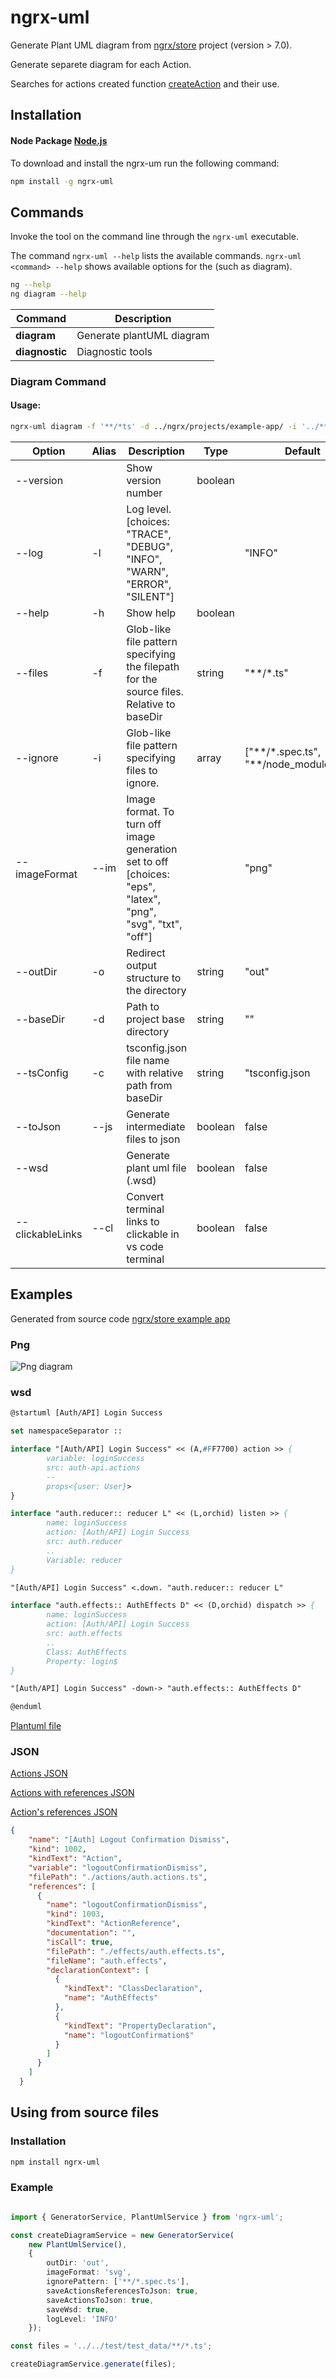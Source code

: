 # ngrx-uml
Generate Plant UML diagram from [ngrx/store](https://ngrx.io) project (version > 7.0).

Generate separete diagram for each Action.

Searches for actions created function [createAction](https://ngrx.io/api/store/createAction) and their use.

## Installation

#### Node Package [Node.js](http://nodejs.org/) 

To download and install the ngrx-um run the following command:

```bash
npm install -g ngrx-uml
```

## Commands
Invoke the tool on the command line through the `ngrx-uml` executable. 

The command `ngrx-uml --help` lists the available commands.
`ngrx-uml <command> --help` shows available options for the <command> (such as diagram).

```bash
ng --help
ng diagram --help
```

| Command      | Description                                                                                                                                     |
| ------------ | ----------------------------------------------------------------------------------------------------------------------------------------------- |
| **diagram**    | Generate plantUML diagram                                                                        |
| **diagnostic** | Diagnostic tools                                                                        |


### Diagram Command

#### Usage:

```bash
ngrx-uml diagram -f '**/*ts' -d ../ngrx/projects/example-app/ -i '../**/*.spec.ts' -c tsconfig.app.json
```


| Option | Alias | Description                         | Type | Default |
| --------| ------| ------------------------------------------------------------------- | -------- | ---------- |
|  --version    | |              Show version number                                    | boolean |            |
| --log     | -l |   Log level. [choices: "TRACE", "DEBUG", "INFO", "WARN", "ERROR", "SILENT"] | | "INFO" |
|  --help   | -h |          Show help                                                    |    boolean | |
|  --files | -f  |           Glob-like file pattern specifying the filepath for the source files. Relative to baseDir | string  |  "**/*.ts" |
|  --ignore | -i  |          Glob-like file pattern specifying files to ignore. | array | ["\*\*/*.spec.ts", "\*\*/node_modules/\*\*"] |
|  --imageFormat | --im |    Image format. To turn off image generation set to off [choices: "eps", "latex", "png", "svg", "txt", "off"] | | "png" |
|  --outDir | -o   |         Redirect output structure to the directory      |  string | "out"  |
|  --baseDir | -d  |         Path to project base directory                   |   string | "" |
|  --tsConfig | -c |         tsconfig.json file name with relative path from baseDir | string |  "tsconfig.json |
|  --toJson | --js |         Generate intermediate files to json             | boolean  |  false |
|  --wsd    | |               Generate plant uml file (.wsd)                | boolean  | false |
|  --clickableLinks | --cl | Convert  terminal links to clickable in vs code terminal | boolean | false |


## Examples

Generated from source code [ngrx/store example app](https://github.com/ngrx/platform/tree/master/projects/example-app) 

### Png

![Png diagram](docs/assets/examples/_Auth-API_Login-Success.png)

### wsd 

```pascal
@startuml [Auth/API] Login Success

set namespaceSeparator ::

interface "[Auth/API] Login Success" << (A,#FF7700) action >> {
        variable: loginSuccess
        src: auth-api.actions
        --
        props<{user: User}>
}

interface "auth.reducer:: reducer L" << (L,orchid) listen >> {
        name: loginSuccess
        action: [Auth/API] Login Success
        src: auth.reducer
        ..
        Variable: reducer
}

"[Auth/API] Login Success" <.down. "auth.reducer:: reducer L"

interface "auth.effects:: AuthEffects D" << (D,orchid) dispatch >> {
        name: loginSuccess
        action: [Auth/API] Login Success
        src: auth.effects
        ..
        Class: AuthEffects
        Property: login$
}

"[Auth/API] Login Success" -down-> "auth.effects:: AuthEffects D"

@enduml
```

[Plantuml file](docs/assets/examples/_Auth-API_Login-Success.wsd)

### JSON 

[Actions JSON](docs/assets/examples/actions.json)

[Actions with references JSON](docs/assets/examples/actions-with-references.json)

[Action's references JSON](docs/assets/examples/actions-references.json)

```JSON
{
    "name": "[Auth] Logout Confirmation Dismiss",
    "kind": 1002,
    "kindText": "Action",
    "variable": "logoutConfirmationDismiss",
    "filePath": "./actions/auth.actions.ts",
    "references": [
      {
        "name": "logoutConfirmationDismiss",
        "kind": 1003,
        "kindText": "ActionReference",
        "documentation": "",
        "isCall": true,
        "filePath": "./effects/auth.effects.ts",
        "fileName": "auth.effects",
        "declarationContext": [
          {
            "kindText": "ClassDeclaration",
            "name": "AuthEffects"
          },
          {
            "kindText": "PropertyDeclaration",
            "name": "logoutConfirmation$"
          }
        ]
      }
    ]
  }
```


## Using from source files


### Installation

```bash
npm install ngrx-uml
```

### Example

```typescript 

import { GeneratorService, PlantUmlService } from 'ngrx-uml';

const createDiagramService = new GeneratorService(
    new PlantUmlService(),
    {
        outDir: 'out',
        imageFormat: 'svg',
        ignorePattern: ['**/*.spec.ts'],
        saveActionsReferencesToJson: true,
        saveActionsToJson: true,
        saveWsd: true,
        logLevel: 'INFO'
    });

const files = '../../test/test_data/**/*.ts';

createDiagramService.generate(files);


```